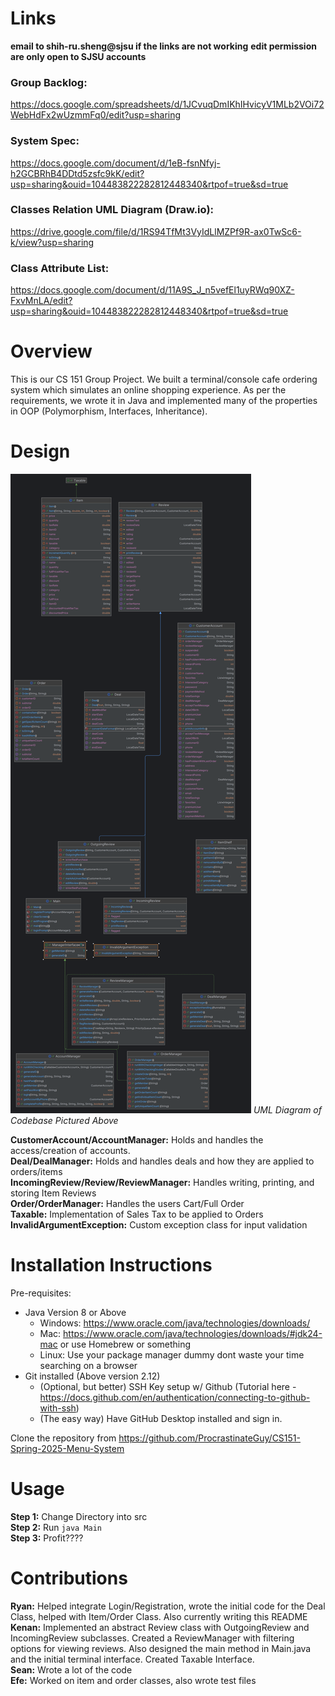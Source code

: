 # Links
**email to shih-ru.sheng@sjsu if the links are not working**
**edit permission are only open to SJSU accounts**

### Group Backlog:
https://docs.google.com/spreadsheets/d/1JCvuqDmIKhIHvicyV1MLb2VOi72WebHdFx2wUzmmFq0/edit?usp=sharing

### System Spec:
https://docs.google.com/document/d/1eB-fsnNfyj-h2GCBRhB4DDtd5zsfc9kK/edit?usp=sharing&ouid=104483822282812448340&rtpof=true&sd=true

### Classes Relation UML Diagram (Draw.io):
https://drive.google.com/file/d/1RS94TfMt3VyIdLlMZPf9R-ax0TwSc6-k/view?usp=sharing

### Class Attribute List:
https://docs.google.com/document/d/11A9S_J_n5vefEl1uyRWq90XZ-FxvMnLA/edit?usp=sharing&ouid=104483822282812448340&rtpof=true&sd=true

# Overview
This is our CS 151 Group Project. We built a terminal/console cafe ordering system which simulates an online shopping experience. As per the requirements, we wrote it in Java and implemented many of the properties in OOP (Polymorphism, Interfaces, Inheritance). 

# Design
<img src="./projectUML.png"></img>
<em>UML Diagram of Codebase Pictured Above</em>

<strong>CustomerAccount/AccountManager:</strong> Holds and handles the access/creation of accounts. 
<br>
<strong>Deal/DealManager:</strong> Holds and handles deals and how they are applied to orders/items
<br>
<strong>IncomingReview/Review/ReviewManager:</strong> Handles writing, printing, and storing Item Reviews
<br>
<strong>Order/OrderManager:</strong> Handles the users Cart/Full Order
<br>
<strong>Taxable:</strong> Implementation of Sales Tax to be applied to Orders
<br>
<strong>InvalidArgumentException:</strong> Custom exception class for input validation


# Installation Instructions
Pre-requisites:
* Java Version 8 or Above
    - Windows: https://www.oracle.com/java/technologies/downloads/
    - Mac: https://www.oracle.com/java/technologies/downloads/#jdk24-mac or use Homebrew or something
    - Linux: Use your package manager dummy dont waste your time searching on a browser
* Git installed (Above version 2.12)
    - (Optional, but better) SSH Key setup w/ Github (Tutorial here - https://docs.github.com/en/authentication/connecting-to-github-with-ssh)
    - (The easy way) Have GitHub Desktop installed and sign in.

Clone the repository from https://github.com/ProcrastinateGuy/CS151-Spring-2025-Menu-System

# Usage
<strong>Step 1:</strong> Change Directory into src
<br>
<strong>Step 2:</strong> Run `java Main`
<br>
<strong>Step 3:</strong> Profit????

# Contributions
<strong>Ryan:</strong> Helped integrate Login/Registration, wrote the initial code for the Deal Class, helped with Item/Order Class. Also currently writing this README
<br>
<strong>Kenan:</strong> Implemented an abstract Review class with OutgoingReview and IncomingReview subclasses. Created a ReviewManager with filtering options for viewing reviews. Also designed the main method in Main.java and the initial terminal interface. Created Taxable Interface.
<br>
<strong>Sean:</strong> Wrote a lot of the code
<br>
<strong>Efe:</strong> Worked on item and order classes, also wrote test files
